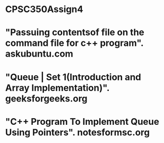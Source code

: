 # CPSC350Assign4
# "Passuing contentsof file on the command file for c++ program". askubuntu.com
# "Queue | Set 1(Introduction and Array Implementation)". geeksforgeeks.org
# "C++ Program To Implement Queue Using Pointers". notesformsc.org
